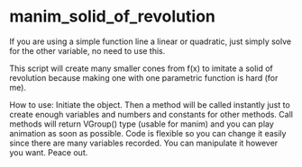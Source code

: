 # manim_solid_of_revolution

If you are using a simple function line a linear or quadratic, just simply solve for the other variable, no need to use this.

This script will create many smaller cones from f(x) to imitate a solid of revolution because making one with one parametric function is hard (for me).

How to use:
Initiate the object. Then a method will be called instantly just to create enough variables and numbers and constants for other methods.
Call methods will return VGroup() type (usable for manim) and you can play animation as soon as possible.
Code is flexible so you can change it easily since there are many variables recorded. You can manipulate it however you want. Peace out.
